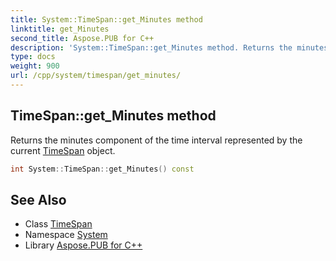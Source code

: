 ```yaml
---
title: System::TimeSpan::get_Minutes method
linktitle: get_Minutes
second_title: Aspose.PUB for C++
description: 'System::TimeSpan::get_Minutes method. Returns the minutes component of the time interval represented by the current TimeSpan object in C++.'
type: docs
weight: 900
url: /cpp/system/timespan/get_minutes/
---
```

## TimeSpan::get_Minutes method


Returns the minutes component of the time interval represented by the current [TimeSpan](../) object.

```cpp
int System::TimeSpan::get_Minutes() const
```

## See Also

* Class [TimeSpan](../)
* Namespace [System](../../)
* Library [Aspose.PUB for C++](../../../)
